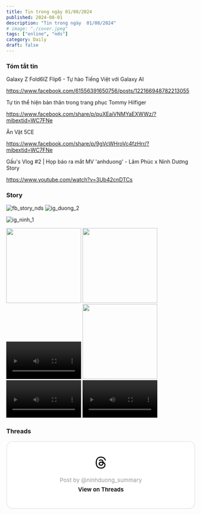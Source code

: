 ```yaml
---
title: Tin trong ngày 01/08/2024
published: 2024-08-01
description: "Tin trong ngày  01/08/2024"
# image: "./cover.jpeg"
tags: ["online", "nds"]
category: Daily
draft: false
---
```


### Tóm tắt tin 

Galaxy Z Fold6IZ Flip6 - Tự hào Tiếng Việt với Galaxy AI 

https://www.facebook.com/61556391650756/posts/122166948782213055

Tự tin thể hiện bản thân trong trang phục Tommy Hilfiger

https://www.facebook.com/share/p/puXEaiVNMYaEXWWz/?mibextid=WC7FNe

Ăn Vặt 5CE 

https://www.facebook.com/share/p/9gVcWHroVc4fzHrr/?mibextid=WC7FNe

Gấu's Vlog #2 | Họp báo ra mắt MV 'anhduong' - Lâm Phúc x Ninh Dương Story

https://www.youtube.com/watch?v=3Ub42cnDTCs


### Story 

![fb_story_nds]()
![ig_duong_2]()


![ig_ninh_1]()







<img width="200" src="https://github.com/user-attachments/assets/9b5527f1-5e7a-49c7-8610-5eab06b620a8" />


<img width="200" src="https://github.com/user-attachments/assets/a1a0325c-db84-47f0-a4fb-837ff77d2feb" />



<video width="200" controls>
  <source type="video/mp4" src="https://github.com/user-attachments/assets/0079b155-827d-42da-9c18-cb1f422c5ae2" >
</video>


<img width="200" src="https://github.com/user-attachments/assets/60498d98-ff3a-4a75-a396-0f28ca394540" />


<video width="200" controls>
  <source type="video/mp4" src="https://github.com/user-attachments/assets/e1810f7f-0cf2-4af3-a2e2-f902308a279d" >
</video>


<video width="200" controls>
  <source type="video/mp4" src="https://github.com/user-attachments/assets/c71e1909-d728-43b9-8c71-5c95512cd7ef" >
</video>



### Threads 

<blockquote class="text-post-media" data-text-post-permalink="https://www.threads.net/@ninhduong_summary/post/C-IfXWgSvKs" data-text-post-version="0" id="ig-tp-C-IfXWgSvKs" style=" background:#FFF; border-width: 1px; border-style: solid; border-color: #00000026; border-radius: 16px; max-width:540px; margin: 1px; min-width:270px; padding:0; width:99.375%; width:-webkit-calc(100% - 2px); width:calc(100% - 2px);"> <a href="https://www.threads.net/@ninhduong_summary/post/C-IfXWgSvKs" style=" background:#FFFFFF; line-height:0; padding:0 0; text-align:center; text-decoration:none; width:100%; font-family: -apple-system, BlinkMacSystemFont, sans-serif;" target="_blank"> <div style=" padding: 40px; display: flex; flex-direction: column; align-items: center;"><div style=" display:block; height:32px; width:32px; padding-bottom:20px;"> <svg aria-label="Threads" height="32px" role="img" viewBox="0 0 192 192" width="32px" xmlns="http://www.w3.org/2000/svg"> <path d="M141.537 88.9883C140.71 88.5919 139.87 88.2104 139.019 87.8451C137.537 60.5382 122.616 44.905 97.5619 44.745C97.4484 44.7443 97.3355 44.7443 97.222 44.7443C82.2364 44.7443 69.7731 51.1409 62.102 62.7807L75.881 72.2328C81.6116 63.5383 90.6052 61.6848 97.2286 61.6848C97.3051 61.6848 97.3819 61.6848 97.4576 61.6855C105.707 61.7381 111.932 64.1366 115.961 68.814C118.893 72.2193 120.854 76.925 121.825 82.8638C114.511 81.6207 106.601 81.2385 98.145 81.7233C74.3247 83.0954 59.0111 96.9879 60.0396 116.292C60.5615 126.084 65.4397 134.508 73.775 140.011C80.8224 144.663 89.899 146.938 99.3323 146.423C111.79 145.74 121.563 140.987 128.381 132.296C133.559 125.696 136.834 117.143 138.28 106.366C144.217 109.949 148.617 114.664 151.047 120.332C155.179 129.967 155.42 145.8 142.501 158.708C131.182 170.016 117.576 174.908 97.0135 175.059C74.2042 174.89 56.9538 167.575 45.7381 153.317C35.2355 139.966 29.8077 120.682 29.6052 96C29.8077 71.3178 35.2355 52.0336 45.7381 38.6827C56.9538 24.4249 74.2039 17.11 97.0132 16.9405C119.988 17.1113 137.539 24.4614 149.184 38.788C154.894 45.8136 159.199 54.6488 162.037 64.9503L178.184 60.6422C174.744 47.9622 169.331 37.0357 161.965 27.974C147.036 9.60668 125.202 0.195148 97.0695 0H96.9569C68.8816 0.19447 47.2921 9.6418 32.7883 28.0793C19.8819 44.4864 13.2244 67.3157 13.0007 95.9325L13 96L13.0007 96.0675C13.2244 124.684 19.8819 147.514 32.7883 163.921C47.2921 182.358 68.8816 191.806 96.9569 192H97.0695C122.03 191.827 139.624 185.292 154.118 170.811C173.081 151.866 172.51 128.119 166.26 113.541C161.776 103.087 153.227 94.5962 141.537 88.9883ZM98.4405 129.507C88.0005 130.095 77.1544 125.409 76.6196 115.372C76.2232 107.93 81.9158 99.626 99.0812 98.6368C101.047 98.5234 102.976 98.468 104.871 98.468C111.106 98.468 116.939 99.0737 122.242 100.233C120.264 124.935 108.662 128.946 98.4405 129.507Z" /></svg></div> <div style=" font-size: 15px; line-height: 21px; color: #999999; font-weight: 400; padding-bottom: 4px; "> Post by @ninhduong_summary</div> <div style=" font-size: 15px; line-height: 21px; color: #000000; font-weight: 600; "> View on Threads</div></div></a></blockquote>
<script async src="https://www.threads.net/embed.js"></script>
